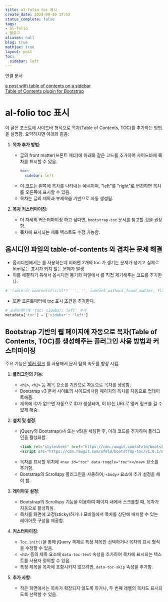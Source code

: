 ```yaml
---
title: al-folio toc 표시
create_date: 2024-09-30 17:53
status_complete: false
tags:
- al-folio
- 블로그
aliases: null
blog: true
mathjax: true
layout: post
toc:
  sidebar: left
---
```

연결 문서

[a post with table of contents on a sidebar](https://alshedivat.github.io/al-folio/blog/2023/sidebar-table-of-contents/)  
[Table of Contents plugin for Bootstrap](https://afeld.github.io/bootstrap-toc/)
# al-folio toc 표시

이 글은 포스트에 사이드바 형식으로 목차(Table of Contents, TOC)를 추가하는 방법을 설명함. 요약하자면 아래와 같음:

1. **목차 추가 방법**:
   - 글의 front matter(프론트 매터)에 아래와 같은 코드를 추가하여 사이드바에 목차를 표시할 수 있음.
     ```yaml
     toc:
       sidebar: left
     ```
   - 이 코드는 왼쪽에 목차를 나타내는 예시이며, "left"를 "right"로 변경하면 목차를 오른쪽에 표시할 수 있음.
   - 목차는 글의 제목과 부제목을 기반으로 자동 생성됨.

2. **목차 커스터마이징**:
   - 더 자세히 커스터마이징 하고 싶다면, `bootstrap-toc` 문서를 참고할 것을 권장함.
   - 목차에 표시되는 제목 텍스트도 수정 가능함.

## 옵시디언 파일의 table-of-contents 와 겹치는 문제 해결 

- 옵시디언에서는  를 사용하는데 이러면 2개의 toc 가 생기는 문제가 생기고 실제로 html로는 표시가 되지 않는 문제가 발생
- 이를 해결하기 위해서 옵시디언 동기화 파일에서  를 직접 제거해주는 코드를 추가한다.
```python
# 'table-of-contents[\s\S]*?```', '', content_without_front_matter, flags=re.MULTILINE)
```

- 또한 프론트매터에 toc 표시 조건을 추가한다.
```python
# 프론트매터에 'toc: sidebar: left' 추가
metadata['toc'] = {'sidebar': 'left'}
```


## Bootstrap 기반의 웹 페이지에 자동으로 목차(Table of Contents, TOC)를 생성해주는 플러그인 사용 방법과 커스터마이징

주요 기능은 [앵커 링크](https://chanp5660.github.io/blog/2024/앵커-링크/) 를 사용해서 문서 탐색 속도를 향상 시킴.


1. **플러그인의 기능**:
   - `<h1>`, `<h2>` 등 제목 요소를 기반으로 자동으로 목차를 생성함.
   - Bootstrap v3 문서 사이트의 사이드바처럼 페이지의 목차를 자동으로 업데이트해줌.
   - 제목에 ID가 없으면 자동으로 ID가 생성되며, 이 ID는 URL로 앵커 링크를 걸 수 있게 해줌.
   
2. **설치 및 설정**:
   - jQuery와 Bootstrap(v4 또는 v5)을 세팅한 후, 아래 코드를 추가하여 플러그인을 활성화함.
     ```html
     <link rel="stylesheet" href="https://cdn.rawgit.com/afeld/bootstrap-toc/v1.0.1/dist/bootstrap-toc.min.css" />
     <script src="https://cdn.rawgit.com/afeld/bootstrap-toc/v1.0.1/dist/bootstrap-toc.min.js"></script>
     ```
   - 목차를 표시할 위치에 `<nav id="toc" data-toggle="toc"></nav>` 요소를 추가함.
   - Bootstrap의 Scrollspy 플러그인을 사용하여, `<body>` 요소에 추가 설정을 해야 함.

3. **레이아웃 설정**:
   - Bootstrap의 Scrollspy 기능을 이용하여 페이지 내에서 스크롤할 때, 목차가 자동으로 활성화됨.
   - 목차를 화면에 고정(sticky)하거나 모바일에서 목차를 상단에 배치할 수 있는 레이아웃 구성을 제공함.

4. **커스터마이징**:
   - `Toc.init()`을 통해 jQuery 객체로 특정 제목만 선택하거나 목차의 표시 형식을 수정할 수 있음.
   - `<h2>` 등의 제목 요소에 `data-toc-text` 속성을 추가하여 목차에 표시되는 텍스트를 사용자 정의할 수 있음.
   - 특정 제목을 목차에 포함시키지 않으려면, `data-toc-skip` 속성을 추가함.

5. **추가 사항**:
   - 작은 화면에서는 목차가 확장되지 않도록 하거나, 두 번째 레벨의 목차도 표시되도록 선택할 수 있음.